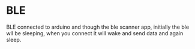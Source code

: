 # BLE
BLE  connected to arduino and though the ble scanner app, initially the ble wll be sleeping, when you connect it will wake and send data and again sleep.


